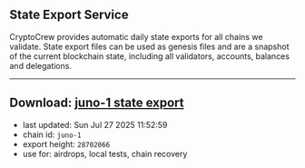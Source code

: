 ## State Export Service
CryptoCrew provides automatic daily state exports for all chains we validate. State export files can be used as genesis files and are a snapshot of the current blockchain state, including all validators, accounts, balances and delegations.

---
**Download: [juno-1 state export](https://dl-eu2.ccvalidators.com/SERVICE/juno/juno-1_export_28702066.json)**
---

- last updated: Sun Jul 27 2025 11:52:59
- chain id: `juno-1`
- export height: `28702066`
- use for: airdrops, local tests, chain recovery
